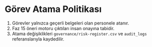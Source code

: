 # Görev Atama Politikası

1. Görevler yalnızca geçerli belgeleri olan personele atanır.
2. Faz 15 öneri motoru çıktıları insan onayına tabidir.
3. Atama değişiklikleri `governance/risk-register.csv` ve `audit_logs` referanslarıyla kaydedilir.
